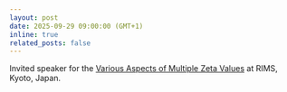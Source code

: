 ```yaml
---
layout: post
date: 2025-09-29 09:00:00 (GMT+1)
inline: true
related_posts: false
---
```


Invited speaker for the [Various Aspects of Multiple Zeta Values](https://sites.google.com/view/rimsmzv2025/home) at RIMS, Kyoto, Japan.
